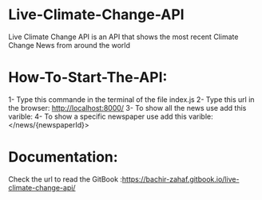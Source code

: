 # Live-Climate-Change-API
Live Climate Change API is an API that shows the most recent Climate Change News from around the world

# How-To-Start-The-API:
  1- Type this commande in the terminal of the file index.js
        <npm run start>
  2- Type this url in the browser:
        <http://localhost:8000/>
  3- To show all the news use add this varible:
        </news>
  4- To show a specific newspaper use add this varible:
        </news/{newspaperId}>
        
# Documentation:
  Check the url to read the GitBook :https://bachir-zahaf.gitbook.io/live-climate-change-api/
  


